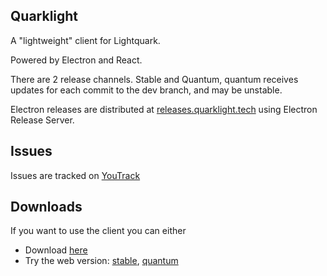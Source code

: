 ## Quarklight
A "lightweight" client for Lightquark.

Powered by Electron and React.

There are 2 release channels. Stable and Quantum, quantum receives updates for each commit to the dev branch, and may be unstable.

Electron releases are distributed at [releases.quarklight.tech](https://releases.quarklight.tech) using Electron Release Server.

## Issues

Issues are tracked on [YouTrack](https://youtrack.litdevs.org/agiles/141-5/current)

## Downloads

If you want to use the client you can either
- Download [here](https://releases.quarklight.tech)
- Try the web version: [stable](https://quarklight.tech), [quantum](https://quantum.quarklight.tech)
